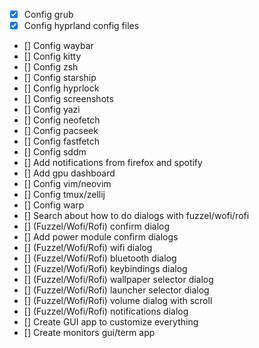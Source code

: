 - [x] Config grub
- [x] Config hyprland config files
- [] Config waybar
- [] Config kitty
- [] Config zsh
- [] Config starship
- [] Config hyprlock
- [] Config screenshots
- [] Config yazi
- [] Config neofetch
- [] Config pacseek
- [] Config fastfetch
- [] Config sddm
- [] Add notifications from firefox and spotify
- [] Add gpu dashboard
- [] Config vim/neovim
- [] Config tmux/zellij
- [] Config warp
- [] Search about how to do dialogs with fuzzel/wofi/rofi
- [] (Fuzzel/Wofi/Rofi) confirm dialog
- [] Add power module confirm dialogs
- [] (Fuzzel/Wofi/Rofi) wifi dialog
- [] (Fuzzel/Wofi/Rofi) bluetooth dialog
- [] (Fuzzel/Wofi/Rofi) keybindings dialog
- [] (Fuzzel/Wofi/Rofi) wallpaper selector dialog
- [] (Fuzzel/Wofi/Rofi) launcher selector dialog
- [] (Fuzzel/Wofi/Rofi) volume dialog with scroll
- [] (Fuzzel/Wofi/Rofi) notifications dialog
- [] Create GUI app to customize everything
- [] Create monitors gui/term app

